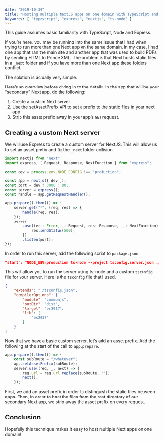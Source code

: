 ```yaml
---
date: "2019-10-30"
title: "Hosting multiple NextJS apps on one domain with TypeScript and Express"
keywords: [ "typescript", "express", "nextjs", "ts-node" ]
---
```


This guide assumes basic familiarity with TypeScript, Node and Express. 

If you’re here, you may be running into the same issue that I had when trying to run more than one Next app on the same domain. In my case, I had one app that ran the main site and another app that was used to build PDFs by sending HTML to Prince XML. The problem is that Next hosts static files in a `_next` folder and if you have more than one Next app these folders conflict. 

The solution is actually very simple. 

Here’s an overview before diving in to the details.  In the app that will be your “secondary” Next app, do the following:

1. Create a custom Next server
2. Use the setAssetPrefix API to set a prefix to the static files in your next app
3. Strip this asset prefix away in your app’s `GET` request. 

## Creating a custom Next server

We will use Express to create a custom server for NextJS. This will allow us to set an asset prefix and fix the `_next` folder collision. 

```typescript
import nextjs from "next";
import express, { Request, Response, NextFunction } from "express";

const dev = process.env.NODE_CONFIG !== "production";

const app = nextjs({ dev });
const port = dev ? 3000 : 80;
const server = express();
const handle = app.getRequestHandler();

app.prepare().then(() => {
    server.get("*", (req, res) => {
        handle(req, res);
    });
    server
        .use((err: Error, _: Request, res: Response, __: NextFunction) => {
            res.sendStatus(500);
        })
        .listen(port);
});

```

In order to run this server, add the following script to `package.json`.

```json
"start": "NODE_ENV=production ts-node --project tsconfig.server.json ./index.ts",
```

This will allow you to run the server using ts-node and a custom `tsconfig` file for your server. Here is the `tsconfig` file that I used. 

```json
{
    "extends": "./tsconfig.json",
    "compilerOptions": {
        "module": "commonjs",
        "outDir": "dist",
        "target": "es2017",
        "lib": [
            "es2017"
        ]
    }
}
```

Now that we have a basic custom server, let’s add an asset prefix. Add the following at the start of the call to `app.prepare`.

```typescript
app.prepare().then(() => {
    const subRoute = "/whatever";
    app.setAssetPrefix(subRoute);
    server.use((req, _, next) => {
        req.url = req.url.replace(subRoute, "");
        next();
    });
```

First, we add an asset prefix in order to distinguish the static files between apps. Then, in order to host the files from the root directory of our secondary Next app, we strip away the asset prefix on every request. 

## Conclusion

Hopefully this technique makes it easy to host multiple Next apps on one domain!

